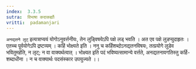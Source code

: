 ```yaml
---
index:  3.3.5
sutra:  विभाषा कदाकर्ह्योः
vritti:  padamanjari
---
```


`अनद्यतने लुट्` इत्यत्राप्ययं योगोऽनुवर्त्तनीयः, तेन लुड्विषयेऽपि पक्षे लड् भवति । अत एव पक्षे लुडप्युदाहृतः । एतच्च पूर्वयोगेऽपि द्रष्टव्यम् । कहिं भोक्ष्यते इति । ननु च कर्हिशब्दोऽनद्यतनविषयः, तत्प्रयोगे लुडेव भवितुमर्हति, न लृट्; न वा वाक्यर्थत्वात् । भोक्ष्यत इति पदं भविष्यत्सामान्ये वर्त्तते, अनद्यतनावगतिस्तु कर्हि-शब्दाधीना । न च वाक्यार्थः पदसंस्कार उपयुज्यते ।।
